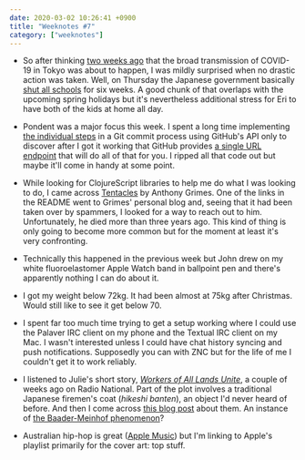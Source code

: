 ```yaml
---
date: 2020-03-02 10:26:41 +0900
title: "Weeknotes #7"
category: ["weeknotes"]
---
```


- So after thinking [two weeks ago](https://updates.inqk.net/post/1581898780.html) that the broad transmission of COVID-19 in Tokyo was about to happen, I was mildly surprised when no drastic action was taken. Well, on Thursday the Japanese government basically [shut all schools](https://www.nytimes.com/2020/02/27/world/asia/japan-schools-coronavirus.html) for six weeks. A good chunk of that overlaps with the upcoming spring holidays but it's nevertheless additional stress for Eri to have both of the kids at home all day.

- Pondent was a major focus this week. I spent a long time implementing [the individual steps](https://github.com/pyrmont/pondent/commit/6d8e4e4e634ef57ff78ca96cfb954879ddbd924a) in a Git commit process using GitHub's API only to discover after I got it working that GitHub provides [a single URL endpoint](https://developer.github.com/v3/repos/contents/#create-or-update-a-file) that will do all of that for you. I ripped all that code out but maybe it'll come in handy at some point.

- While looking for ClojureScript libraries to help me do what I was looking to do, I came across [Tentacles](https://github.com/Raynes/tentacles) by Anthony Grimes. One of the links in the README went to Grimes' personal blog and, seeing that it had been taken over by spammers, I looked for a way to reach out to him. Unfortunately, he died more than three years ago. This kind of thing is only going to become more common but for the moment at least it's very confronting.

- Technically this happened in the previous week but John drew on my white fluoroelastomer Apple Watch band in ballpoint pen and there's apparently nothing I can do about it.

- I got my weight below 72kg. It had been almost at 75kg after Christmas. Would still like to see it get below 70.

- I spent far too much time trying to get a setup working where I could use the Palaver IRC client on my phone and the Textual IRC client on my Mac. I wasn't interested unless I could have chat history syncing and push notifications. Supposedly you can with ZNC but for the life of me I couldn't get it to work reliably.

- I listened to Julie's short story, [_Workers of All Lands Unite_](https://www.abc.net.au/radionational/programs/radio-national-fictions/oz-gothic-workers-of-all-lands-unite/11906818), a couple of weeks ago on Radio National. Part of the plot involves a traditional Japanese firemen's coat (_hikeshi banten_), an object I'd never heard of before. And then I come across [this blog post](https://publicdomainreview.org/collection/japanese-firemans-coats-19th-century) about them. An instance of [the Baader-Meinhof phenomenon](https://www.sciencealert.com/you-know-how-when-you-learn-a-new-word-you-see-it-everywhere-here-s-why)?

- Australian hip-hop is great ([Apple Music](https://music.apple.com/us/playlist/aussie-hip-hop/pl.bda7de6a3f0844688e5d50572212931d)) but I'm linking to Apple's playlist primarily for the cover art: top stuff.